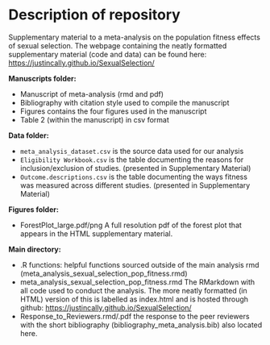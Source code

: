 # Description of repository  
Supplementary material to a meta-analysis on the population fitness effects of sexual selection. The webpage containing the neatly formatted supplementary material (code and data) can be found here: https://justincally.github.io/SexualSelection/

**Manuscripts folder:**  

+ Manuscript of meta-analysis (rmd and pdf)  
+ Bibliography with citation style used to compile the manuscript
+ Figures contains the four figures used in the manuscript  
+ Table 2 (within the manuscript) in csv format  

**Data folder:**  

+ `meta_analysis_dataset.csv` is the source data used for our analysis  
+ `Eligibility Workbook.csv` is the table documenting the reasons for inclusion/exclusion of studies. (presented in Supplementary Material)  
+ `Outcome.descriptions.csv` is the table documenting the ways fitness was measured across different studies. (presented in Supplementary Material)   

**Figures folder:**  

+ ForestPlot_large.pdf/png A full resolution pdf of the forest plot that appears in the HTML supplementary material.  

**Main directory:**

+ .R functions: helpful functions sourced outside of the main analysis rmd (meta_analysis_sexual_selection_pop_fitness.rmd)  
+ meta_analysis_sexual_selection_pop_fitness.rmd The RMarkdown with all code used to conduct the analysis. The more neatly formatted (in HTML) version of this is labelled as index.html and is hosted through github: https://justincally.github.io/SexualSelection/  
+ Response_to_Reviewers.rmd/.pdf the response to the peer reviewers with the short bibliography (bibliography_meta_analysis.bib) also located here.  









